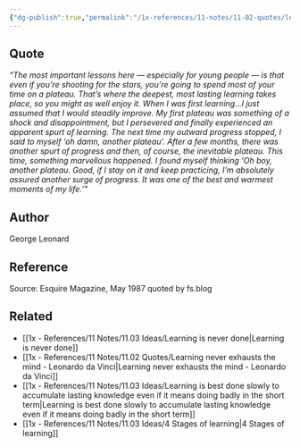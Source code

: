 ```yaml
---
{"dg-publish":true,"permalink":"/1x-references/11-notes/11-02-quotes/learning-is-a-series-of-plateaus-with-spurts-of-growth-in-between-george-leonard/","title":"Learning is a series of plateaus with spurts of growth in between - George Leonard","created":"2025-01-15T17:17:45.138+03:00","updated":"2025-01-17T22:52:16.578+03:00"}
---
```



## Quote
_“The most important lessons here — especially for young people — is that even if you’re shooting for the stars, you’re going to spend most of your time on a plateau. That’s where the deepest, most lasting learning takes place, so you might as well enjoy it. When I was first learning…I just assumed that I would steadily improve. My first plateau was something of a shock and disappointment, but I persevered and finally experienced an apparent spurt of learning. The next time my outward progress stopped, I said to myself ‘oh damn, another plateau’. After a few months, there was another spurt of progress and then, of course, the inevitable plateau. This time, something marvellous happened. I found myself thinking ‘Oh boy, another plateau. Good, if I stay on it and keep practicing, I’m absolutely assured another surge of progress. It was one of the best and warmest moments of my life.’"_

## Author
George Leonard 

## Reference
Source: Esquire Magazine, May 1987
quoted by fs.blog

## Related
- [[1x - References/11 Notes/11.03 Ideas/Learning is never done\|Learning is never done]]
- [[1x - References/11 Notes/11.02 Quotes/Learning never exhausts the mind - Leonardo da Vinci\|Learning never exhausts the mind - Leonardo da Vinci]]
- [[1x - References/11 Notes/11.03 Ideas/Learning is best done slowly to accumulate lasting knowledge even if it means doing badly in the short term\|Learning is best done slowly to accumulate lasting knowledge even if it means doing badly in the short term]]
- [[1x - References/11 Notes/11.03 Ideas/4 Stages of learning\|4 Stages of learning]]